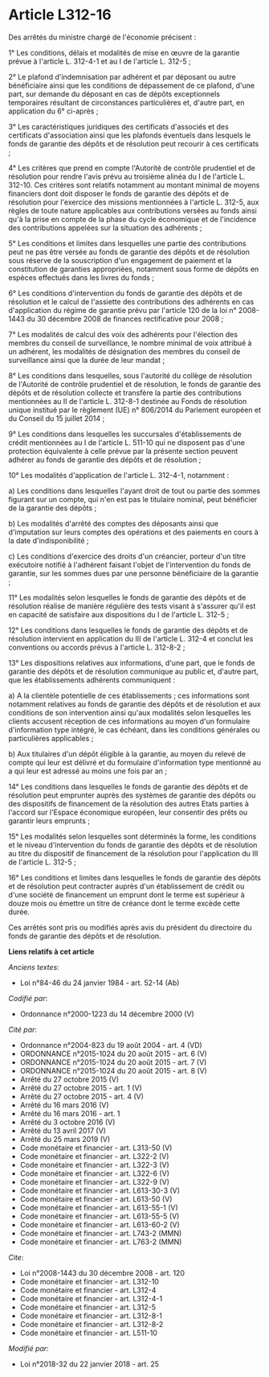 # Article L312-16

Des arrêtés du ministre chargé de l'économie précisent :

1° Les conditions, délais et modalités de mise en œuvre de la garantie prévue à l'article L. 312-4-1 et au I de l'article L.
312-5 ;

2° Le plafond d'indemnisation par adhérent et par déposant ou autre bénéficiaire ainsi que les conditions de dépassement de
ce plafond, d'une part, sur demande du déposant en cas de dépôts exceptionnels temporaires résultant de circonstances
particulières et, d'autre part, en application du 6° ci-après ;

3° Les caractéristiques juridiques des certificats d'associés et des certificats d'association ainsi que les plafonds
éventuels dans lesquels le fonds de garantie des dépôts et de résolution peut recourir à ces certificats ;

4° Les critères que prend en compte l'Autorité de contrôle prudentiel et de résolution pour rendre l'avis prévu au troisième
alinéa du I de l'article L. 312-10. Ces critères sont relatifs notamment au montant minimal de moyens financiers dont doit
disposer le fonds de garantie des dépôts et de résolution pour l'exercice des missions mentionnées à l'article L. 312-5, aux
règles de toute nature applicables aux contributions versées au fonds ainsi qu'à la prise en compte de la phase du cycle
économique et de l'incidence des contributions appelées sur la situation des adhérents ;

5° Les conditions et limites dans lesquelles une partie des contributions peut ne pas être versée au fonds de garantie des
dépôts et de résolution sous réserve de la souscription d'un engagement de paiement et la constitution de garanties
appropriées, notamment sous forme de dépôts en espèces effectués dans les livres du fonds ;

6° Les conditions d'intervention du fonds de garantie des dépôts et de résolution et le calcul de l'assiette des
contributions des adhérents en cas d'application du régime de garantie prévu par l'article 120 de la loi n° 2008-1443 du 30
décembre 2008 de finances rectificative pour 2008 ;

7° Les modalités de calcul des voix des adhérents pour l'élection des membres du conseil de surveillance, le nombre minimal
de voix attribué à un adhérent, les modalités de désignation des membres du conseil de surveillance ainsi que la durée de
leur mandat ;

8° Les conditions dans lesquelles, sous l'autorité du collège de résolution de l'Autorité de contrôle prudentiel et de
résolution, le fonds de garantie des dépôts et de résolution collecte et transfère la partie des contributions mentionnées au
II de l'article L. 312-8-1 destinée au Fonds de résolution unique institué par le règlement (UE) n° 806/2014 du Parlement
européen et du Conseil du 15 juillet 2014 ;

9° Les conditions dans lesquelles les succursales d'établissements de crédit mentionnées au I de l'article L. 511-10 qui ne
disposent pas d'une protection équivalente à celle prévue par la présente section peuvent adhérer au fonds de garantie des
dépôts et de résolution ;

10° Les modalités d'application de l'article L. 312-4-1, notamment :

a) Les conditions dans lesquelles l'ayant droit de tout ou partie des sommes figurant sur un compte, qui n'en est pas le
titulaire nominal, peut bénéficier de la garantie des dépôts ;

b) Les modalités d'arrêté des comptes des déposants ainsi que d'imputation sur leurs comptes des opérations et des paiements
en cours à la date d'indisponibilité ;

c) Les conditions d'exercice des droits d'un créancier, porteur d'un titre exécutoire notifié à l'adhérent faisant l'objet de
l'intervention du fonds de garantie, sur les sommes dues par une personne bénéficiaire de la garantie ;

11° Les modalités selon lesquelles le fonds de garantie des dépôts et de résolution réalise de manière régulière des tests
visant à s'assurer qu'il est en capacité de satisfaire aux dispositions du I de l'article L. 312-5 ;

12° Les conditions dans lesquelles le fonds de garantie des dépôts et de résolution intervient en application du III de
l'article L. 312-4 et conclut les conventions ou accords prévus à l'article L. 312-8-2 ;

13° Les dispositions relatives aux informations, d'une part, que le fonds de garantie des dépôts et de résolution communique
au public et, d'autre part, que les établissements adhérents communiquent :

a) A la clientèle potentielle de ces établissements ; ces informations sont notamment relatives au fonds de garantie des
dépôts et de résolution et aux conditions de son intervention ainsi qu'aux modalités selon lesquelles les clients accusent
réception de ces informations au moyen d'un formulaire d'information type intégré, le cas échéant, dans les conditions
générales ou particulières applicables ;

b) Aux titulaires d'un dépôt éligible à la garantie, au moyen du relevé de compte qui leur est délivré et du formulaire
d'information type mentionné au a qui leur est adressé au moins une fois par an ;

14° Les conditions dans lesquelles le fonds de garantie des dépôts et de résolution peut emprunter auprès des systèmes de
garantie des dépôts ou des dispositifs de financement de la résolution des autres Etats parties à l'accord sur l'Espace
économique européen, leur consentir des prêts ou garantir leurs emprunts ;

15° Les modalités selon lesquelles sont déterminés la forme, les conditions et le niveau d'intervention du fonds de garantie
des dépôts et de résolution au titre du dispositif de financement de la résolution pour l'application du III de l'article L.
312-5 ;

16° Les conditions et limites dans lesquelles le fonds de garantie des dépôts et de résolution peut contracter auprès d'un
établissement de crédit ou d'une société de financement un emprunt dont le terme est supérieur à douze mois ou émettre un
titre de créance dont le terme excède cette durée.

Ces arrêtés sont pris ou modifiés après avis du président du directoire du fonds de garantie des dépôts et de résolution.

**Liens relatifs à cet article**

_Anciens textes_:

  - Loi n°84-46 du 24 janvier 1984 - art. 52-14 (Ab)

_Codifié par_:

  - Ordonnance n°2000-1223 du 14 décembre 2000 (V)

_Cité par_:

  - Ordonnance n°2004-823 du 19 août 2004 - art. 4 (VD)
  - ORDONNANCE n°2015-1024 du 20 août 2015 - art. 6 (V)
  - ORDONNANCE n°2015-1024 du 20 août 2015 - art. 7 (V)
  - ORDONNANCE n°2015-1024 du 20 août 2015 - art. 8 (V)
  - Arrêté du 27 octobre 2015 (V)
  - Arrêté du 27 octobre 2015 - art. 1 (V)
  - Arrêté du 27 octobre 2015 - art. 4 (V)
  - Arrêté du 16 mars 2016 (V)
  - Arrêté du 16 mars 2016 - art. 1
  - Arrêté du 3 octobre 2016 (V)
  - Arrêté du 13 avril 2017 (V)
  - Arrêté du 25 mars 2019 (V)
  - Code monétaire et financier - art. L313-50 (V)
  - Code monétaire et financier - art. L322-2 (V)
  - Code monétaire et financier - art. L322-3 (V)
  - Code monétaire et financier - art. L322-6 (V)
  - Code monétaire et financier - art. L322-9 (V)
  - Code monétaire et financier - art. L613-30-3 (V)
  - Code monétaire et financier - art. L613-50 (V)
  - Code monétaire et financier - art. L613-55-1 (V)
  - Code monétaire et financier - art. L613-55-5 (V)
  - Code monétaire et financier - art. L613-60-2 (V)
  - Code monétaire et financier - art. L743-2 (MMN)
  - Code monétaire et financier - art. L763-2 (MMN)

_Cite_:

  - Loi n°2008-1443 du 30 décembre 2008 - art. 120
  - Code monétaire et financier - art. L312-10
  - Code monétaire et financier - art. L312-4
  - Code monétaire et financier - art. L312-4-1
  - Code monétaire et financier - art. L312-5
  - Code monétaire et financier - art. L312-8-1
  - Code monétaire et financier - art. L312-8-2
  - Code monétaire et financier - art. L511-10

_Modifié par_:

  - Loi n°2018-32 du 22 janvier 2018 - art. 25
